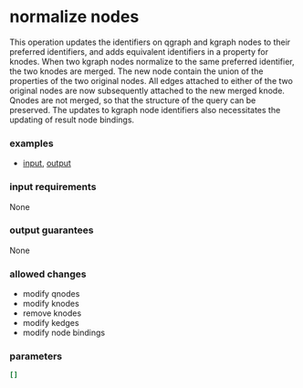 # normalize nodes

This operation updates the identifiers on qgraph and kgraph nodes to their preferred identifiers, and adds equivalent identifiers in a property for knodes.  When two kgraph nodes normalize to the same  preferred identifier, the two knodes are merged.  The new node contain the union of the properties of the two original nodes.  All edges attached to either of the two original nodes are now subsequently attached to the new merged knode.  Qnodes are not merged, so that the structure of the query can be preserved.   The updates to kgraph node identifiers also necessitates the updating of result node bindings.

### examples

- [input](../examples/normalize_nodes/messages/01_premerged_message.json), [output](../examples/normalize_nodes/messages/02_postmerged_message.json)

### input requirements

None

### output guarantees

None

### allowed changes

- modify qnodes
- modify knodes
- remove knodes
- modify kedges
- modify node bindings

### parameters

```yaml
[]
```
